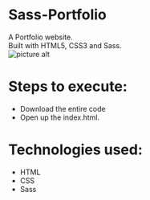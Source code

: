 # Sass-Portfolio
A Portfolio website.<br />
Built with HTML5, CSS3 and Sass.<br /> 
![picture alt](https://github.com/lakshjadhwanilj/Sass-Portfolio/blob/master/Screenshot.png)

# Steps to execute:

   * Download the entire code
   * Open up the index.html.

# Technologies used:

   * HTML
   * CSS
   * Sass
